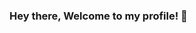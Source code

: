 ### Hey there, Welcome to my profile! 👋

<!--
**p9sq/p9sq** is a ✨ _special_ ✨ repository because its `README.md` (this file) appears on your GitHub profile.

Here are some ideas to get you started:

- 🔭 I’m currently working on a discord bot called Vynixical
- 🌱 I’m currently learning JavaScript (discord.js)
- 👯 I’m looking to collaborate on discord, with discord.js developers
- 🤔 I’m looking for help with making a web dashboard
- 💬 Ask me about what I like to code
- 📫 How to reach me: Discord: p9sq#0594
- 😄 Pronouns: ...
- ⚡ Fun fact: Did you know that I know quite a bit of JavaScript!
-->
